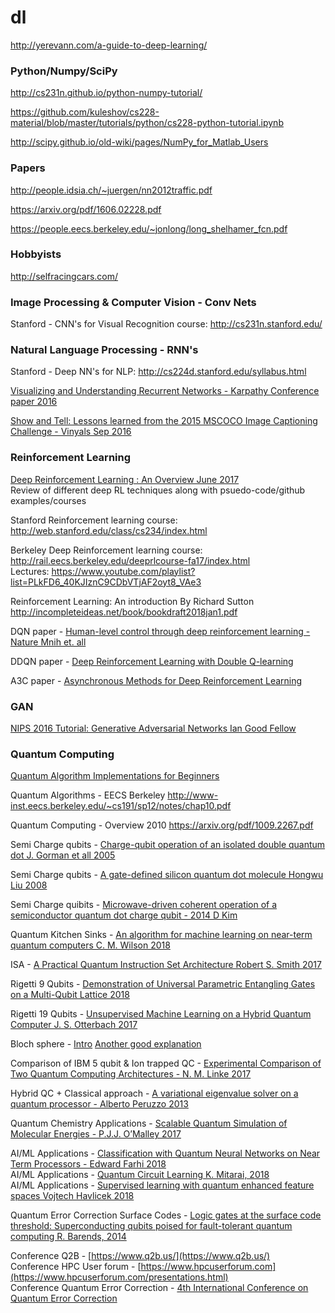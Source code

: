 # dl
 
http://yerevann.com/a-guide-to-deep-learning/ 
 
### Python/Numpy/SciPy
http://cs231n.github.io/python-numpy-tutorial/ 

https://github.com/kuleshov/cs228-material/blob/master/tutorials/python/cs228-python-tutorial.ipynb 

http://scipy.github.io/old-wiki/pages/NumPy_for_Matlab_Users 
 
 
### Papers
http://people.idsia.ch/~juergen/nn2012traffic.pdf 

https://arxiv.org/pdf/1606.02228.pdf 
 
https://people.eecs.berkeley.edu/~jonlong/long_shelhamer_fcn.pdf

### Hobbyists 
http://selfracingcars.com/ 

### Image Processing & Computer Vision - Conv Nets
Stanford - CNN's for Visual Recognition course: http://cs231n.stanford.edu/

### Natural Language Processing - RNN's
Stanford - Deep NN's for NLP: http://cs224d.stanford.edu/syllabus.html

[Visualizing and Understanding Recurrent Networks - Karpathy Conference paper 2016](https://arxiv.org/pdf/1506.02078.pdf)

[Show and Tell: Lessons learned from the 2015 MSCOCO Image Captioning Challenge - Vinyals Sep 2016](https://arxiv.org/pdf/1609.06647.pdf)
### Reinforcement Learning
[Deep Reinforcement Learning : An Overview June 2017](https://arxiv.org/pdf/1701.07274v5.pdf)   
Review of different deep RL techniques along with psuedo-code/github examples/courses

Stanford Reinforcement learning course: http://web.stanford.edu/class/cs234/index.html

Berkeley Deep Reinforcement learning course: http://rail.eecs.berkeley.edu/deeprlcourse-fa17/index.html  \
Lectures: https://www.youtube.com/playlist?list=PLkFD6_40KJIznC9CDbVTjAF2oyt8_VAe3

Reinforcement Learning: An introduction By Richard Sutton 
http://incompleteideas.net/book/bookdraft2018jan1.pdf

DQN paper - [Human-level control through deep reinforcement learning - Nature Mnih et. all](https://storage.googleapis.com/deepmind-media/dqn/DQNNaturePaper.pdf)

DDQN paper - [Deep Reinforcement Learning with Double Q-learning](https://arxiv.org/pdf/1509.06461.pdf)

A3C paper - [Asynchronous Methods for Deep Reinforcement Learning](https://arxiv.org/pdf/1602.01783.pdf)

### GAN
[NIPS 2016 Tutorial: Generative Adversarial Networks Ian Good Fellow](https://arxiv.org/pdf/1701.00160v4.pdf)

### Quantum Computing

[Quantum Algorithm Implementations for Beginners](https://arxiv.org/pdf/1804.03719.pdf)

Quantum Algorithms - EECS Berkeley http://www-inst.eecs.berkeley.edu/~cs191/sp12/notes/chap10.pdf

Quantum Computing - Overview 2010 https://arxiv.org/pdf/1009.2267.pdf

Semi Charge qubits - [Charge-qubit operation of an isolated double quantum dot J. Gorman et all 2005](https://arxiv.org/pdf/cond-mat/0504451.pdf)

Semi Charge qubits - [A gate-defined silicon quantum dot molecule Hongwu Liu 2008](https://arxiv.org/pdf/0806.0422.pdf)

Semi Charge quibits - [Microwave-driven coherent operation of a semiconductor quantum dot charge qubit - 2014 D Kim](https://arxiv.org/pdf/1407.7607.pdf)

Quantum Kitchen Sinks - [An algorithm for machine learning on near-term quantum computers C. M. Wilson 2018](https://arxiv.org/pdf/1806.08321.pdf)

ISA - [A Practical Quantum Instruction Set Architecture Robert S. Smith 2017](https://arxiv.org/pdf/1608.03355.pdf)

Rigetti 9 Qubits - [Demonstration of Universal Parametric Entangling Gates on a Multi-Qubit Lattice 2018](https://arxiv.org/pdf/1706.06570.pdf)

Rigetti 19 Qubits - [Unsupervised Machine Learning on a Hybrid Quantum Computer J. S. Otterbach 2017](https://arxiv.org/pdf/1712.05771.pdf)

Bloch sphere - [Intro](http://www.physics.umd.edu/courses/Phys402/AnlageFall16/Bloch%20Sphere%20Notes%20by%20Fred%20Wellstood.pdf) [Another good explanation](https://physics.stackexchange.com/a/205209)

Comparison of IBM 5 qubit & Ion trapped QC - [Experimental Comparison of Two Quantum Computing Architectures - N. M. Linke 2017](https://arxiv.org/pdf/1702.01852v1.pdf)

Hybrid QC + Classical approach - [A variational eigenvalue solver on a quantum processor - Alberto Peruzzo 2013](https://arxiv.org/pdf/1304.3061.pdf)

Quantum Chemistry Applications - [Scalable Quantum Simulation of Molecular Energies - P.J.J. O’Malley 2017](https://arxiv.org/pdf/1512.06860.pdf)

AI/ML Applications - [Classification with Quantum Neural Networks on Near Term Processors - Edward Farhi 2018](https://arxiv.org/pdf/1802.06002.pdf) \
AI/ML Applications - [Quantum Circuit Learning K. Mitarai, 2018](https://arxiv.org/pdf/1803.00745.pdf) \
AI/ML Applications - [Supervised learning with quantum enhanced feature spaces Vojtech Havlicek 2018](https://arxiv.org/pdf/1804.11326.pdf)

Quantum Error Correction Surface Codes - [Logic gates at the surface code threshold: Superconducting qubits poised for fault-tolerant
quantum computing R. Barends, 2014](https://arxiv.org/pdf/1402.4848.pdf)

Conference Q2B - [https://www.q2b.us/](https://www.q2b.us/)  \
Conference HPC User forum - [https://www.hpcuserforum.com](https://www.hpcuserforum.com/presentations.html) \
Conference Quantum Error Correction -  [4th International Conference on Quantum Error Correction](https://qec2017.gatech.edu/)
